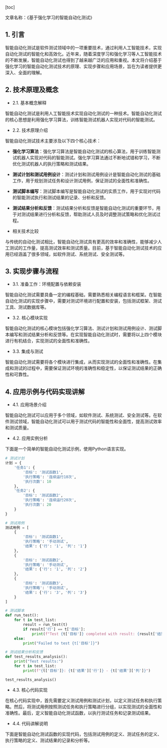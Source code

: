 
[toc]                    
                
                
文章名称：《基于强化学习的智能自动化测试》

## 1. 引言

智能自动化测试是软件测试领域中的一项重要技术，通过利用人工智能技术，实现自动化测试的智能化和高效化。近年来，随着深度学习和强化学习等人工智能技术的不断发展，智能自动化测试也得到了越来越广泛的应用和重视。本文将介绍基于强化学习的智能自动化测试技术的原理、实现步骤和应用场景，旨在为读者提供更深入、全面的理解。

## 2. 技术原理及概念

- 2.1. 基本概念解释

智能自动化测试是利用人工智能技术实现自动化测试的一种技术。智能自动化测试的核心思想是利用强化学习算法，训练智能测试机器人实现对代码的智能测试。

- 2.2. 技术原理介绍

智能自动化测试技术主要涉及以下四个核心技术：

- **强化学习算法**：强化学习算法是智能自动化测试的核心算法，用于训练智能测试机器人实现对代码的智能测试。强化学习算法通过不断地试错和学习，不断优化测试机器人的执行策略和测试结果。
- **测试计划和测试用例设计**：测试计划和测试用例设计是智能自动化测试的基础工作，用于规划测试任务和设计测试用例，保证测试的全面性和准确性。
- **测试脚本编写**：测试脚本编写是智能自动化测试的实质工作，用于实现对代码的智能测试执行和测试结果的记录、分析和反馈。
- **测试结果分析和反馈**：测试结果分析和反馈是智能自动化测试的重要环节，用于对测试结果进行分析和反馈，帮助测试人员及时调整测试策略和优化测试过程。

- 相关技术比较

与传统的自动化测试相比，智能自动化测试具有更高的效率和准确性，能够减少人工测试的工作量，提高测试效率和测试质量。目前，基于智能自动化测试技术的应用已经涵盖了很多领域，如软件测试、系统测试、安全测试等。

## 3. 实现步骤与流程

- 3.1. 准备工作：环境配置与依赖安装

智能自动化测试需要具备一定的编程基础，需要熟悉相关编程语言和框架。在智能自动化测试的实现步骤中，需要对测试环境进行配置和安装，包括测试框架、测试工具、测试数据库等。

- 3.2. 核心模块实现

智能自动化测试的核心模块包括强化学习算法、测试计划和测试用例设计、测试脚本编写和测试结果分析和反馈等。在实现智能自动化测试时，需要将以上四个模块进行有机结合，实现测试的全面性和准确性。

- 3.3. 集成与测试

智能自动化测试需要将各个模块进行集成，从而实现测试的全面性和准确性。在集成和测试的过程中，需要保证测试环境的准确性和稳定性，以保证测试结果的正确性和可靠性。

## 4. 应用示例与代码实现讲解

- 4.1. 应用场景介绍

智能自动化测试可以应用于多个领域，如软件测试、系统测试、安全测试等。在软件测试领域，智能自动化测试可以用于测试代码的智能性和全面性，提高测试效率和测试质量。

- 4.2. 应用实例分析

下面是一个简单的智能自动化测试示例，使用Python语言实现。

```python
# 测试计划
计划 = {
    '任务1': {
        '目标': '测试函数1',
        '执行策略': '连续运行10次',
        '执行次数': 10
    },
    '任务2': {
        '目标': '测试函数2',
        '执行策略': '连续运行20次',
        '执行次数': 20
    }
}

# 测试用例
测试用例 = [
    {
        '目标': '测试函数1',
        '执行策略': '手动测试',
        '结果': {'行': '1', '列': '1'}
    },
    {
        '目标': '测试函数2',
        '执行策略': '手动测试',
        '结果': {'行': '1', '列': '2'}
    },
    {
        '目标': '测试函数3',
        '执行策略': '手动测试',
        '结果': {'行': '3', '列': '3'}
    }
]

# 测试脚本
def run_test():
    for t in test_list:
        result = run_test(t)
        if result['行'] == t['目标']:
            print(f"Test {t['目标']} completed with result: {result['结果']}")
    else:
        print("Failed to test {t['目标']}")

# 测试结果分析和反馈
def test_results_analysis():
    print("Test results:")
    for t in test_list:
        print(f"{t['目标']}: {t['结果']['行']} - {t['结果']['列']}")

test_results_analysis()
```

- 4.3. 核心代码实现

在核心代码实现中，首先需要定义测试用例和测试计划，以定义测试任务和执行策略。然后，将测试用例按照测试任务和执行策略进行分组，以实现测试的全面性和准确性。最后，定义智能自动化测试函数，以执行测试任务和记录测试结果。

- 4.4. 代码讲解说明

下面是智能自动化测试函数的实现代码，包括测试用例的定义、测试任务的定义、执行策略的定义、测试结果的记录和分析等。

